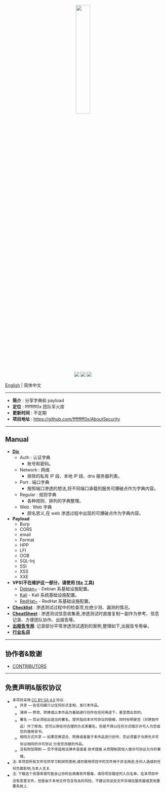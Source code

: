 <p align="center">
    <img src="./assets/img/logo.png" width="30%">
</p>

<p align="center">
    <img src="https://img.shields.io/badge/Category-Fuzz List-red.svg">
    <img src="https://img.shields.io/github/last-commit/No-Github/AboutSecurity.svg?style=popout">
    <img src="https://img.shields.io/github/repo-size/No-Github/AboutSecurity?color=yellow">
</p>

[English](README.md) | 简体中文

---

* **简介** : 分享字典和 payload
* **定位** : ffffffff0x 团队军火库
* **更新时间** : 不定期
* **项目地址** : https://github.com/ffffffff0x/AboutSecurity

---

## Manual

* **[Dic](./Dic/README.md)**
    * Auth : 认证字典
        * 账号和密码。
    * Network : 网络
        * 排除的私有 IP 段、本地 IP 段、dns 服务器列表。
    * Port : 端口字典
        * 按照端口渗透的想法,将不同端口承载的服务可爆破点作为字典内容。
    * Regular : 规则字典
        * 各种规则、排列的字典整理。
    * Web : Web 字典
        * 顾名思义,在 web 渗透过程中出现的可爆破点作为字典内容。
* **Payload**
    * Burp
    * CORS
    * email
    * Format
    * HPP
    * LFI
    * OOB
    * SQL-Inj
    * SSI
    * XSS
    * XXE
* **VPS(不在维护这一部分，请使用 [f8x](https://github.com/ffffffff0x/f8x) 工具)**
    * [Debian~](./VPS/Debian~.md) - Debian 系基础设施配置。
    * [Kali](./VPS/Kali.md) - Kali 系统基础设施配置。
    * [RedHat~](./VPS/RedHat~.md) - RedHat 系基础设施配置。
* **[Checklist](./Checklist.zh-cn.md)** : 渗透测试过程中的检查项,杜绝少测、漏测的情况。
* **[CheatSheet](./CheatSheet.md)** : 渗透测试信息收集表,渗透测试时直接复制一副作为参考、信息记录、方便团队协作、出报告等。
* **[出报告专用](./出报告专用.md)**: 记录部分平常渗透测试遇到的案例,整理如下,出报告专用😁。
* **[行业名词](./行业名词.md)**

---

## 协作者&致谢

- [CONTRIBUTORS](./assets/CONTRIBUTORS.md)

---

## 免责声明&版权协议

- <sup>本项目采用 [CC BY-SA 4.0](https://creativecommons.org/licenses/by-sa/4.0/deed.zh) 协议.</sup>
    - <sup>共享 — 在任何媒介以任何形式复制、发行本作品。</sup>
    - <sup>演绎 — 修改、转换或以本作品为基础进行创作在任何用途下，甚至商业目的。</sup>
    - <sup>署名 — 您必须给出适当的署名，提供指向本许可协议的链接，同时标明是否（对原始作品）作了修改。您可以用任何合理的方式来署名，但是不得以任何方式暗示许可人为您或您的使用背书。</sup>
    - <sup>相同方式共享 — 如果您再混合、转换或者基于本作品进行创作，您必须基于与原先许可协议相同的许可协议 分发您贡献的作品。</sup>
    - <sup>没有附加限制 — 您不得适用法律术语或者 技术措施 从而限制其他人做许可协议允许的事情。</sup>
- <sup>注: 本项目所有文件仅供学习和研究使用,请勿使用项目中的文件用于非法用途,任何人造成的任何负面影响,与本人无关.</sup>
- <sup>注: 下载这个资源库很可能会让你的反病毒软件报毒，请将项目路径列入白名单。在本项目中没有恶意文件，但是由于本地文件包含攻击的风险，不建议将这些文件存储在服务器或其他重要系统上.</sup>

